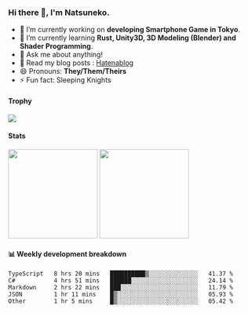 ### Hi there 👋, I'm Natsuneko.

<!--
**mika-f/mika-f** is a ✨ _special_ ✨ repository because its `README.md` (this file) appears on your GitHub profile.

Here are some ideas to get you started:

- 🔭 I’m currently working on ...
- 🌱 I’m currently learning ...
- 👯 I’m looking to collaborate on ...
- 🤔 I’m looking for help with ...
- 💬 Ask me about ...
- 📫 How to reach me: ...
- 😄 Pronouns: ...
- ⚡ Fun fact: ...
-->

- 🔭 I’m currently working on **developing Smartphone Game in Tokyo**.
- 🌱 I’m currently learning **Rust, Unity3D, 3D Modeling (Blender) and Shader Programming**.
- 💬 Ask me about anything!
- 📝 Read my blog posts : [Hatenablog](https://mikazuki.hatenablog.jp/)
- 😄 Pronouns: **They/Them/Theirs**
- ⚡ Fun fact: Sleeping Knights

#### Trophy

<img src="https://github-profile-trophy.vercel.app/?username=mika-f&no-frame=true&row=1&column=6" />

#### Stats

<p>
  <img src="https://github-readme-stats.vercel.app/api?username=mika-f" height="182" />
  <img src="https://github-readme-stats.vercel.app/api/top-langs/?username=mika-f&layout=compact" height="182" />
</p>


#### 📊 Weekly development breakdown

<!--START_SECTION:waka-->
```text
TypeScript   8 hrs 20 mins   ██████████▒░░░░░░░░░░░░░░   41.37 % 
C#           4 hrs 51 mins   ██████░░░░░░░░░░░░░░░░░░░   24.14 % 
Markdown     2 hrs 22 mins   ███░░░░░░░░░░░░░░░░░░░░░░   11.79 % 
JSON         1 hr 11 mins    █▒░░░░░░░░░░░░░░░░░░░░░░░   05.93 % 
Other        1 hr 5 mins     █▒░░░░░░░░░░░░░░░░░░░░░░░   05.42 % 
```
<!--END_SECTION:waka-->
